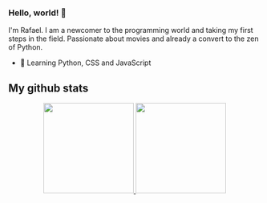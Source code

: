 ### Hello, world! 👋

I'm Rafael. I am a newcomer to the programming world and taking my first steps in the field. 
Passionate about movies and already a convert to the zen of Python.

- 🌱 Learning Python, CSS and JavaScript

## My github stats

<div align="center">
  <a href="https://github.com/rafaeluchacampos">
  <img height="180em" src="https://github-readme-stats-sigma-five.vercel.app/api?username=rafaeluchacampos&show_icons=true&count_private=true&line_height=30&theme=neon"/>
  <img height="180em" src="https://github-readme-stats-sigma-five.vercel.app/api/top-langs/?username=rafaeluchacampos&layout=compact&theme=neon"/>
</div>
